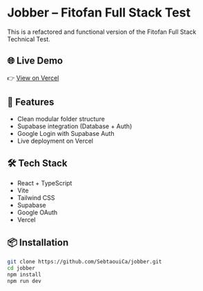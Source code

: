 # Jobber – Fitofan Full Stack Test

This is a refactored and functional version of the Fitofan Full Stack Technical Test.

## 🌐 Live Demo
👉 [View on Vercel](https://jobber-rosy-theta.vercel.app)

## 🚀 Features
- Clean modular folder structure
- Supabase integration (Database + Auth)
- Google Login with Supabase Auth
- Live deployment on Vercel

## 🛠️ Tech Stack
- React + TypeScript
- Vite
- Tailwind CSS
- Supabase
- Google OAuth
- Vercel

## 📦 Installation
```bash
git clone https://github.com/SebtaouiCa/jobber.git
cd jobber
npm install
npm run dev
